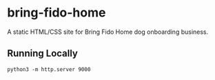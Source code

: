 #   bring-fido-home

A static HTML/CSS site for Bring Fido Home dog onboarding business.

##  Running Locally

    python3 -m http.server 9000